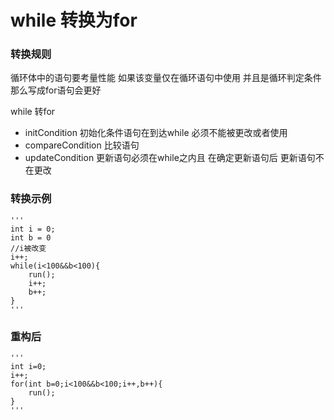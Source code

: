 # while 转换为for
### 转换规则

循环体中的语句要考量性能 如果该变量仅在循环语句中使用 并且是循环判定条件 那么写成for语句会更好

while 转for

- initCondition 初始化条件语句在到达while 必须不能被更改或者使用
- compareCondition 比较语句
- updateCondition  更新语句必须在while之内且 在确定更新语句后 更新语句不在更改

### 转换示例
    
    '''
    int i = 0;
    int b = 0
    //i被改变
    i++;
    while(i<100&&b<100){
        run();
        i++;
        b++;
    }
    '''

### 重构后
    '''
    int i=0;
    i++;
    for(int b=0;i<100&&b<100;i++,b++){
        run();
    }
    '''